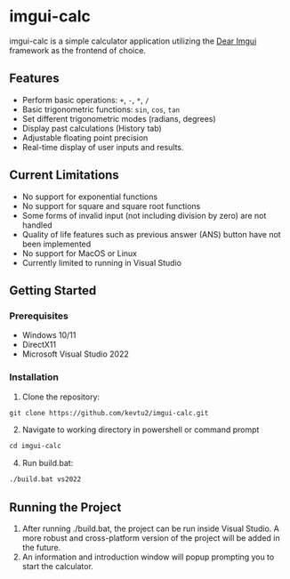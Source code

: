 # imgui-calc
imgui-calc is a simple calculator application utilizing the [Dear Imgui](https://github.com/ocornut/imgui) framework as the frontend of choice.

## Features
- Perform basic operations: `+`, `-`, `*`, `/`
- Basic trigonometric functions: `sin`, `cos`, `tan`
- Set different trigonometric modes (radians, degrees)
- Display past calculations (History tab)
- Adjustable floating point precision
- Real-time display of user inputs and results.

## Current Limitations
- No support for exponential functions
- No support for square and square root functions
- Some forms of invalid input (not including division by zero) are not handled
- Quality of life features such as previous answer (ANS) button have not been implemented
- No support for MacOS or Linux
- Currently limited to running in Visual Studio

## Getting Started
### Prerequisites
- Windows 10/11
- DirectX11
- Microsoft Visual Studio 2022

### Installation
1. Clone the repository:
```markdown
git clone https://github.com/kevtu2/imgui-calc.git
```
2. Navigate to working directory in powershell or command prompt
```markdown
cd imgui-calc
```
4. Run build.bat:
```markdown
./build.bat vs2022
```

## Running the Project
1. After running ./build.bat, the project can be run inside Visual Studio. A more robust and cross-platform version of the project will be added in the future.
2. An information and introduction window will popup prompting you to start the calculator.
